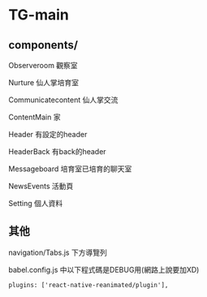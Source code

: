 # TG-main

## components/
Observeroom    觀察室

Nurture    仙人掌培育室

Communicatecontent    仙人掌交流

ContentMain    家

Header    有設定的header

HeaderBack    有back的header

Messageboard    培育室已培育的聊天室

NewsEvents    活動頁

Setting    個人資料


## 其他
navigation/Tabs.js     下方導覽列

babel.config.js 中以下程式碼是DEBUG用(網路上說要加XD)
```
plugins: ['react-native-reanimated/plugin'],
```

